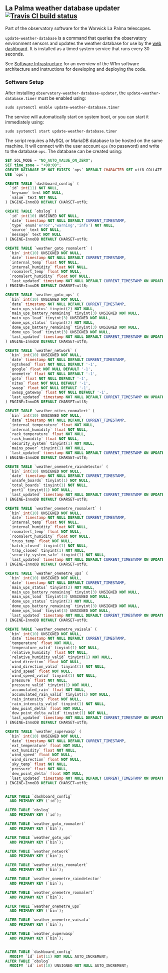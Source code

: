 ## La Palma weather database updater [![Travis CI build status](https://travis-ci.org/warwick-one-metre/weatherlogd.svg?branch=master)](https://travis-ci.org/warwick-one-metre/weatherlogd)

Part of the observatory software for the Warwick La Palma telescopes.

`update-weather-database` is a command that queries the observatory environment sensors and updates the weather database for use by the [web dashboard](https://github.com/warwick-one-metre/dashboard).
It is installed as a timed system service that runs every 30 seconds.

See [Software Infrastructure](https://github.com/warwick-one-metre/docs/wiki/Software-Infrastructure) for an overview of the W1m software architecture and instructions for developing and deploying the code.

### Software Setup

After installing `observatory-weather-database-updater`, the `update-weather-database.timer` must be enabled using:
```
sudo systemctl enable update-weather-database.timer
```

The service will automatically start on system boot, or you can start it immediately using:
```
sudo systemctl start update-weather-database.timer
```

The script requires a MySQL or MariaDB database to be hosted on the same machine.
It will connect with the user account `ops` (no password) and write to the database `ops`.
The database can be created using:
```sql
SET SQL_MODE = "NO_AUTO_VALUE_ON_ZERO";
SET time_zone = "+00:00";
CREATE DATABASE IF NOT EXISTS `ops` DEFAULT CHARACTER SET utf8 COLLATE utf8_general_ci;
USE `ops`;

CREATE TABLE `dashboard_config` (
  `id` int(11) NOT NULL,
  `keyname` text NOT NULL,
  `value` text NOT NULL
) ENGINE=InnoDB DEFAULT CHARSET=utf8;

CREATE TABLE `obslog` (
  `id` int(10) UNSIGNED NOT NULL,
  `date` timestamp NOT NULL DEFAULT CURRENT_TIMESTAMP,
  `type` enum('error','warning','info') NOT NULL,
  `source` text NOT NULL,
  `message` text NOT NULL
) ENGINE=InnoDB DEFAULT CHARSET=utf8;

CREATE TABLE `weather_goto_roomalert` (
  `bin` int(10) UNSIGNED NOT NULL,
  `date` timestamp NOT NULL DEFAULT CURRENT_TIMESTAMP,
  `internal_temp` float NOT NULL,
  `internal_humidity` float NOT NULL,
  `roomalert_temp` float NOT NULL,
  `roomalert_humidity` float NOT NULL,
  `last_updated` timestamp NOT NULL DEFAULT CURRENT_TIMESTAMP ON UPDATE CURRENT_TIMESTAMP
) ENGINE=InnoDB DEFAULT CHARSET=utf8;

CREATE TABLE `weather_goto_ups` (
  `bin` int(10) UNSIGNED NOT NULL,
  `date` timestamp NOT NULL DEFAULT CURRENT_TIMESTAMP,
  `main_ups_status` tinyint(2) NOT NULL,
  `main_ups_battery_remaining` tinyint(3) UNSIGNED NOT NULL,
  `main_ups_load` tinyint(3) UNSIGNED NOT NULL,
  `dome_ups_status` tinyint(2) NOT NULL,
  `dome_ups_battery_remaining` tinyint(3) UNSIGNED NOT NULL,
  `dome_ups_load` tinyint(3) UNSIGNED NOT NULL,
  `last_updated` timestamp NOT NULL DEFAULT CURRENT_TIMESTAMP ON UPDATE CURRENT_TIMESTAMP
) ENGINE=InnoDB DEFAULT CHARSET=utf8;

CREATE TABLE `weather_network` (
  `bin` int(10) UNSIGNED NOT NULL,
  `date` timestamp NOT NULL DEFAULT CURRENT_TIMESTAMP,
  `ngtshead` float NOT NULL DEFAULT '-1',
  `google` float NOT NULL DEFAULT '-1',
  `onemetre` float NOT NULL DEFAULT '-1',
  `goto` float NOT NULL DEFAULT '-1',
  `nites` float NOT NULL DEFAULT '-1',
  `swasp` float NOT NULL DEFAULT '-1',
  `swasp_gateway` float NOT NULL DEFAULT '-1',
  `last_updated` timestamp NOT NULL DEFAULT CURRENT_TIMESTAMP ON UPDATE CURRENT_TIMESTAMP
) ENGINE=InnoDB DEFAULT CHARSET=utf8;

CREATE TABLE `weather_nites_roomalert` (
  `bin` int(10) UNSIGNED NOT NULL,
  `date` timestamp NOT NULL DEFAULT CURRENT_TIMESTAMP,
  `internal_temperature` float NOT NULL,
  `internal_humidity` float NOT NULL,
  `rack_temperature` float NOT NULL,
  `rack_humidity` float NOT NULL,
  `security_system` tinyint(1) NOT NULL,
  `mains_power` tinyint(1) NOT NULL,
  `last_updated` timestamp NOT NULL DEFAULT CURRENT_TIMESTAMP ON UPDATE CURRENT_TIMESTAMP
) ENGINE=InnoDB DEFAULT CHARSET=utf8;

CREATE TABLE `weather_onemetre_raindetector` (
  `bin` int(10) UNSIGNED NOT NULL,
  `date` timestamp NOT NULL DEFAULT CURRENT_TIMESTAMP,
  `unsafe_boards` tinyint(1) NOT NULL,
  `total_boards` tinyint(1) NOT NULL,
  `port1` tinyint(1) NOT NULL,
  `last_updated` timestamp NOT NULL DEFAULT CURRENT_TIMESTAMP ON UPDATE CURRENT_TIMESTAMP
) ENGINE=InnoDB DEFAULT CHARSET=utf8;

CREATE TABLE `weather_onemetre_roomalert` (
  `bin` int(10) UNSIGNED NOT NULL,
  `date` timestamp NOT NULL DEFAULT CURRENT_TIMESTAMP,
  `internal_temp` float NOT NULL,
  `internal_humidity` float NOT NULL,
  `roomalert_temp` float NOT NULL,
  `roomalert_humidity` float NOT NULL,
  `truss_temp` float NOT NULL,
  `hatch_closed` tinyint(1) NOT NULL,
  `trap_closed` tinyint(1) NOT NULL,
  `security_system_safe` tinyint(1) NOT NULL,
  `last_updated` timestamp NOT NULL DEFAULT CURRENT_TIMESTAMP ON UPDATE CURRENT_TIMESTAMP
) ENGINE=InnoDB DEFAULT CHARSET=utf8;

CREATE TABLE `weather_onemetre_ups` (
  `bin` int(10) UNSIGNED NOT NULL,
  `date` timestamp NOT NULL DEFAULT CURRENT_TIMESTAMP,
  `main_ups_status` tinyint(2) NOT NULL,
  `main_ups_battery_remaining` tinyint(3) UNSIGNED NOT NULL,
  `main_ups_load` tinyint(3) UNSIGNED NOT NULL,
  `dome_ups_status` tinyint(2) NOT NULL,
  `dome_ups_battery_remaining` tinyint(3) UNSIGNED NOT NULL,
  `dome_ups_load` tinyint(3) UNSIGNED NOT NULL,
  `last_updated` timestamp NOT NULL DEFAULT CURRENT_TIMESTAMP ON UPDATE CURRENT_TIMESTAMP
) ENGINE=InnoDB DEFAULT CHARSET=utf8;

CREATE TABLE `weather_onemetre_vaisala` (
  `bin` int(10) UNSIGNED NOT NULL,
  `date` timestamp NOT NULL DEFAULT CURRENT_TIMESTAMP,
  `temperature` float NOT NULL,
  `temperature_valid` tinyint(1) NOT NULL,
  `relative_humidity` float NOT NULL,
  `relative_humidity_valid` tinyint(1) NOT NULL,
  `wind_direction` float NOT NULL,
  `wind_direction_valid` tinyint(1) NOT NULL,
  `wind_speed` float NOT NULL,
  `wind_speed_valid` tinyint(1) NOT NULL,
  `pressure` float NOT NULL,
  `pressure_valid` tinyint(1) NOT NULL,
  `accumulated_rain` float NOT NULL,
  `accumulated_rain_valid` tinyint(1) NOT NULL,
  `rain_intensity` float NOT NULL,
  `rain_intensity_valid` tinyint(1) NOT NULL,
  `dew_point_delta` float NOT NULL,
  `dew_point_delta_valid` tinyint(1) NOT NULL,
  `last_updated` timestamp NOT NULL DEFAULT CURRENT_TIMESTAMP ON UPDATE CURRENT_TIMESTAMP
) ENGINE=InnoDB DEFAULT CHARSET=utf8;

CREATE TABLE `weather_superwasp` (
  `bin` int(10) UNSIGNED NOT NULL,
  `date` timestamp NOT NULL DEFAULT CURRENT_TIMESTAMP,
  `ext_temperature` float NOT NULL,
  `ext_humidity` float NOT NULL,
  `wind_speed` float NOT NULL,
  `wind_direction` float NOT NULL,
  `sky_temp` float NOT NULL,
  `pressure` float NOT NULL,
  `dew_point_delta` float NOT NULL,
  `last_updated` timestamp NOT NULL DEFAULT CURRENT_TIMESTAMP ON UPDATE CURRENT_TIMESTAMP
) ENGINE=InnoDB DEFAULT CHARSET=utf8;


ALTER TABLE `dashboard_config`
  ADD PRIMARY KEY (`id`);

ALTER TABLE `obslog`
  ADD PRIMARY KEY (`id`);

ALTER TABLE `weather_goto_roomalert`
  ADD PRIMARY KEY (`bin`);

ALTER TABLE `weather_goto_ups`
  ADD PRIMARY KEY (`bin`);

ALTER TABLE `weather_network`
  ADD PRIMARY KEY (`bin`);

ALTER TABLE `weather_nites_roomalert`
  ADD PRIMARY KEY (`bin`);

ALTER TABLE `weather_onemetre_raindetector`
  ADD PRIMARY KEY (`bin`);

ALTER TABLE `weather_onemetre_roomalert`
  ADD PRIMARY KEY (`bin`);

ALTER TABLE `weather_onemetre_ups`
  ADD PRIMARY KEY (`bin`);

ALTER TABLE `weather_onemetre_vaisala`
  ADD PRIMARY KEY (`bin`);

ALTER TABLE `weather_superwasp`
  ADD PRIMARY KEY (`bin`);


ALTER TABLE `dashboard_config`
  MODIFY `id` int(11) NOT NULL AUTO_INCREMENT;
ALTER TABLE `obslog`
  MODIFY `id` int(10) UNSIGNED NOT NULL AUTO_INCREMENT;
```
